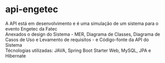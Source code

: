 # api-engetec
A API está em desenvolvimento e é uma simulação de um sistema para o evento Engetec da Fatec<br >
Anexados o design do Sistema - MER, Diagrama de Classes, Diagrama de Casos de Uso e Levamento de requisitos - e Código-fonte da API do Sistema<br >
Técnologias utilizadas: JAVA, Spring Boot Starter Web, MySQL, JPA e Hibernate
